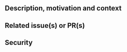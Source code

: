 ## Description, motivation and context
<!--- Describe your changes in detail -->
<!--- Why is this change required? What problem does it solve? -->

## Related issue(s) or PR(s)
<!--- GH issue number -->

## Security
<!---
Tag this PR with *security* label, if any of the following are true:

- [ ] This PR introduces a NEW third party dependency
- [ ] Contains authentication or authorization checks as part of the code
- [ ] Introduces or utilizes encryption (check this if you're importing a crypto
library and writing code with it)
- [ ] Executes programs or directly manipulates files on the server filesystem
- [ ] Adds new service endpoints (URLs handled, RPC handlers, etc)
- [ ] Handles sensitive data (does this PR touch PHI or PII or otherwise sensitive
information which may be governed by compliance laws or internal policies?)
-->
